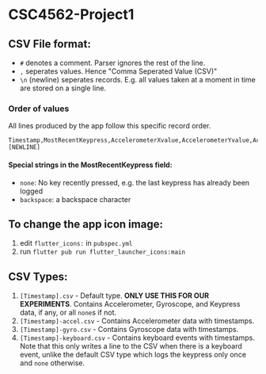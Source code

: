 # CSC4562-Project1

## CSV File format:
- `#` denotes a comment. Parser ignores the rest of the line.
- `,` seperates values. Hence "Comma Seperated Value (CSV)"
- `\n` (newline) seperates records. E.g. all values taken at a moment in time are stored on a single line.

### Order of values
All lines produced by the app follow this specific record order.
```
Timestamp,MostRecentKeypress,AccelerometerXvalue,AccelerometerYvalue,AccelerometerZvalue,GyroscopeXvalue,GyroscopeYvalue,GyroscopeZvalue [NEWLINE]
```
#### Special strings in the MostRecentKeypress field:
- `none`: No key recently pressed, e.g. the last keypress has already been logged
- `backspace`: a backspace character

## To change the app icon image:
1. edit `flutter_icons:` in `pubspec.yml`
2. run `flutter pub run flutter_launcher_icons:main`

## CSV Types:
1. `[Timestamp].csv` - Default type. **ONLY USE THIS FOR OUR EXPERIMENTS**. Contains Accelerometer, Gyroscope, and Keypress data, if any, or all `none`s if not.
2. `[Timestamp]-accel.csv` - Contains Accelerometer data with timestamps.
3. `[Timestamp]-gyro.csv` - Contains Gyroscope data with timestamps.
4. `[Timestamp]-keyboard.csv` - Contains keyboard events with timestamps. Note that this only writes a line to the CSV when there is a keyboard event, unlike the default CSV type which logs the keypress only once and `none` otherwise.